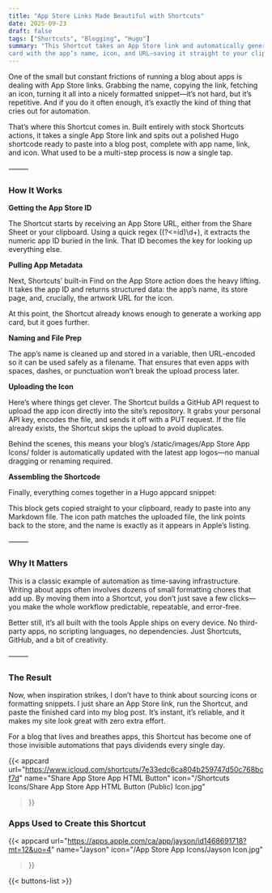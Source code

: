 ```yaml
---
title: "App Store Links Made Beautiful with Shortcuts"
date: 2025-09-23
draft: false
tags: ["Shortcuts", "Blogging", "Hugo"]
summary: "This Shortcut takes an App Store link and automatically generates a Hugo-ready app 
card with the app’s name, icon, and URL—saving it straight to your clipboard."
---
```


One of the small but constant frictions of running a blog about apps is dealing with App 
Store links. Grabbing the name, copying the link, fetching an icon, turning it all into a 
nicely formatted snippet—it’s not hard, but it’s repetitive. And if you do it often enough, 
it’s exactly the kind of thing that cries out for automation.

That’s where this Shortcut comes in. Built entirely with stock Shortcuts actions, it takes 
a single App Store link and spits out a polished Hugo shortcode ready to paste into a blog 
post, complete with app name, link, and icon. What used to be a multi-step process is now 
a single tap.

⸻

### How It Works

**Getting the App Store ID**

The Shortcut starts by receiving an App Store URL, either from the Share Sheet or your 
clipboard. Using a quick regex ((?<=id)\d+), it extracts the numeric app ID buried in the 
link. That ID becomes the key for looking up everything else.

**Pulling App Metadata**

Next, Shortcuts’ built-in Find on the App Store action does the heavy lifting. It takes the 
app ID and returns structured data: the app’s name, its store page, and, crucially, the artwork 
URL for the icon.

At this point, the Shortcut already knows enough to generate a working app card, but it 
goes further.

**Naming and File Prep**

The app’s name is cleaned up and stored in a variable, then URL-encoded so it can be used 
safely as a filename. That ensures that even apps with spaces, dashes, or punctuation won’t 
break the upload process later.

**Uploading the Icon**

Here’s where things get clever. The Shortcut builds a GitHub API request to upload the app 
icon directly into the site’s repository. It grabs your personal API key, encodes the file, 
and sends it off with a PUT request. If the file already exists, the Shortcut skips the upload 
to avoid duplicates.

Behind the scenes, this means your blog’s /static/images/App Store App Icons/ folder is automatically 
updated with the latest app logos—no manual dragging or renaming required.

**Assembling the Shortcode**

Finally, everything comes together in a Hugo appcard snippet:

This block gets copied straight to your clipboard, ready to paste into any Markdown file. The 
icon path matches the uploaded file, the link points back to the store, and the name is exactly 
as it appears in Apple’s listing.

⸻

### Why It Matters

This is a classic example of automation as time-saving infrastructure. Writing about apps 
often involves dozens of small formatting chores that add up. By moving them into a Shortcut, 
you don’t just save a few clicks—you make the whole workflow predictable, repeatable, and 
error-free.

Better still, it’s all built with the tools Apple ships on every device. No third-party apps, 
no scripting languages, no dependencies. Just Shortcuts, GitHub, and a bit of creativity.

⸻

### The Result

Now, when inspiration strikes, I don’t have to think about sourcing icons or formatting 
snippets. I just share an App Store link, run the Shortcut, and paste the finished card into 
my blog post. It’s instant, it’s reliable, and it makes my site look great with zero extra 
effort.

For a blog that lives and breathes apps, this Shortcut has become one of those invisible 
automations that pays dividends every single day.

{{< appcard 
    url="https://www.icloud.com/shortcuts/7e33edc6ca804b259747d50c768bcf7d" 
    name="Share App Store App HTML Button" 
    icon="/Shortcuts Icons/Share App Store App HTML Button (Public) Icon.jpg" 
>}}

### Apps Used to Create this Shortcut

{{< appcard 
    url="https://apps.apple.com/ca/app/jayson/id1468691718?mt=12&uo=4" 
    name="Jayson" 
    icon="/App Store App Icons/Jayson Icon.jpg" 
>}}

{{< buttons-list >}}